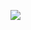 <a href="https://yeongjujeong1021.tistory.com/" target="_blank"><img src="https://img.shields.io/badge/TISTORY-FFFFFF?style=for-the-badge&logo=#181717&logoColor=000000"/></a>
